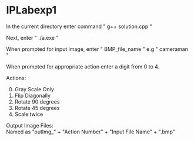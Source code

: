 # IPLabexp1

In the current directory enter command " g++ solution.cpp " <br/>

Next, enter " ./a.exe " <br/>

When prompted for input image, enter " BMP_file_name " e.g " cameraman " <br/>

When prompted for appropriate action enter a digit from 0 to 4. <br/>

Actions:  <br/>

0. Gray Scale Only <br/>
1. Flip Diagonally <br/>
2. Rotate 90 degrees <br/>
3. Rotate 45 degrees <br/>
4. Scale twice <br/>


Output Image Files: <br/>
Named as "outImg_" + "Action Number" + "Input File Name" + ".bmp"
